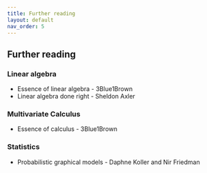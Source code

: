 ```yaml
---
title: Further reading
layout: default
nav_order: 5
---
```



## Further reading

### Linear algebra

- Essence of linear algebra - 3Blue1Brown
- Linear algebra done right - Sheldon Axler

### Multivariate Calculus

- Essence of calculus - 3Blue1Brown

### Statistics

- Probabilistic graphical models - Daphne Koller and Nir Friedman
